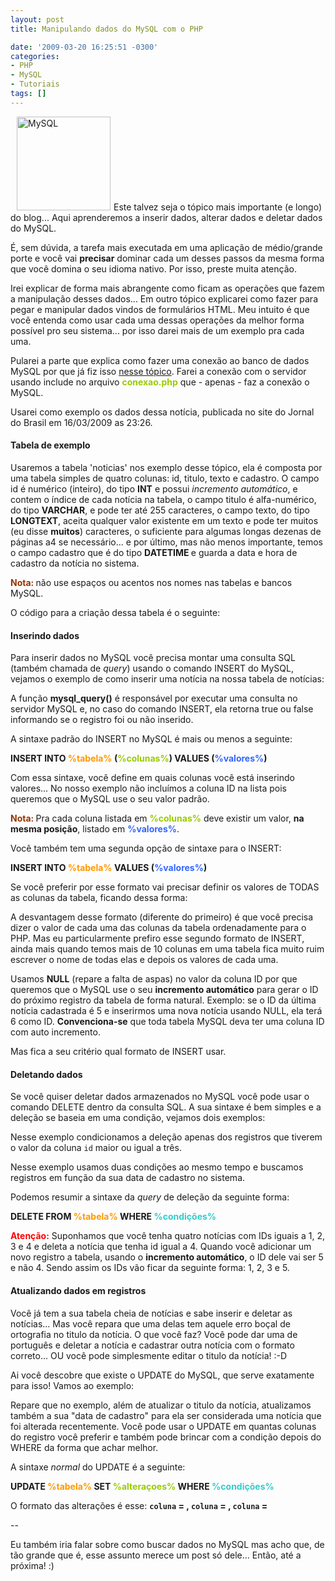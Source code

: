 ```yaml
---
layout: post
title: Manipulando dados do MySQL com o PHP

date: '2009-03-20 16:25:51 -0300'
categories:
- PHP
- MySQL
- Tutoriais
tags: []
---
```

<img class="alignright size-full wp-image-360" style="margin-left: 10px; margin-right: 5px;" title="MySQL" src="/arquivos/2009/03/mysql-167x86.png" alt="MySQL" width="150" />Este talvez seja o tópico mais importante (e longo) do blog... Aqui aprenderemos a inserir dados, alterar dados e deletar dados do MySQL.

É, sem dúvida, a tarefa mais executada em uma aplicação de médio/grande porte e você vai <strong>precisar</strong> dominar cada um desses passos da mesma forma que você domina o seu idioma nativo. Por isso, preste muita atenção.

Irei explicar de forma mais abrangente como ficam as operações que fazem a manipulação desses dados... Em outro tópico explicarei como fazer para pegar e manipular dados vindos de formulários HTML. Meu intuito é que você entenda como usar cada uma dessas operações da melhor forma possível pro seu sistema... por isso darei mais de um exemplo pra cada uma.

Pularei a parte que explica como fazer uma conexão ao banco de dados MySQL por que já fiz isso [nesse tópico](/conexao-mysql-servidor-local-e-externo). Farei a conexão com o servidor usando include no arquivo <span style="color: #99cc00;"><strong>conexao.php</strong></span> que - apenas - faz a conexão o MySQL.

Usarei como exemplo os dados <span class="removed_link" title="http://jbonline.terra.com.br/pextra/2009/03/16/e160323614.asp">dessa notícia</span>, publicada no site do Jornal do Brasil em 16/03/2009 as 23:26.

<h4>Tabela de exemplo</h4>
Usaremos a tabela 'noticias' nos exemplo desse tópico, ela é composta por uma tabela simples de quatro colunas: id, titulo, texto e cadastro. O campo id é numérico (inteiro), do tipo <strong>INT</strong> e possui <em>incremento automático</em>, e contem o índice de cada notícia na tabela, o campo titulo é alfa-numérico, do tipo <strong>VARCHAR</strong>, e pode ter até 255 caracteres, o campo texto, do tipo <strong>LONGTEXT</strong>, aceita qualquer valor existente em um texto e pode ter muitos (eu disse <strong>muitos</strong>) caracteres, o suficiente para algumas longas dezenas de páginas a4 se necessário... e por último, mas não menos importante, temos o campo cadastro que é do tipo <strong>DATETIME </strong>e guarda a data e hora de cadastro da notícia no sistema.

<span style="color: #993300;"><strong>Nota: </strong></span>não use espaços ou acentos nos nomes nas tabelas e bancos MySQL.

O código para a criação dessa tabela é o seguinte:


<div data-gist-id="da43d9bac9a1afd1d6f8" data-gist-show-loading="false"></div>

<h4>Inserindo dados</h4>
Para inserir dados no MySQL você precisa montar uma consulta SQL (também chamada de <em>query</em>) usando o comando INSERT do MySQL, vejamos o exemplo de como inserir uma notícia na nossa tabela de notícias:


<div data-gist-id="c83b8614e7adaf74ddd8" data-gist-show-loading="false"></div>

A função <strong>mysql_query()</strong> é responsável por executar uma consulta no servidor MySQL e, no caso do comando INSERT, ela retorna true ou false informando se o registro foi ou não inserido.

A sintaxe padrão do INSERT no MySQL é mais ou menos a seguinte:

<strong>INSERT INTO <span style="color: #ff9900;">%tabela%</span> (<span style="color: #99cc00;">%colunas%</span>) VALUES (<span style="color: #3366ff;">%valores%</span>)</strong>

Com essa sintaxe, você define em quais colunas você está inserindo valores... No nosso exemplo não incluímos a coluna ID na lista pois queremos que o MySQL use o seu valor padrão.

<span style="color: #993300;"><strong>Nota: </strong></span>Pra cada coluna listada em <span style="color: #99cc00;"><strong>%colunas%</strong></span> deve existir um valor, <strong>na mesma posição</strong>, listado em <span style="color: #3366ff;"><strong>%valores%</strong></span>.

Você também tem uma segunda opção de sintaxe para o INSERT:

<strong>INSERT INTO <span style="color: #ff9900;">%tabela%</span> VALUES (<span style="color: #3366ff;">%valores%</span>)</strong>

Se você preferir por esse formato vai precisar definir os valores de TODAS as colunas da tabela, ficando dessa forma:


<div data-gist-id="2647a12b1685459823ed" data-gist-show-loading="false"></div>

A desvantagem desse formato (diferente do primeiro) é que você precisa dizer o valor de cada uma das colunas da tabela ordenadamente para o PHP. Mas eu particularmente prefiro esse segundo formato de INSERT, ainda mais quando temos mais de 10 colunas em uma tabela fica muito ruim escrever o nome de todas elas e depois os valores de cada uma.

Usamos <strong>NULL</strong> (repare a falta de aspas) no valor da coluna ID por que queremos que o MySQL use o seu <strong>incremento automático</strong> para gerar o ID do próximo registro da tabela de forma natural. Exemplo: se o ID da última notícia cadastrada é 5 e inserirmos uma nova notícia usando NULL, ela terá 6 como ID. <strong>Convenciona-se</strong> que toda tabela MySQL deva ter uma coluna ID com auto incremento.

Mas fica a seu critério qual formato de INSERT usar.

<h4>Deletando dados</h4>
Se você quiser deletar dados armazenados no MySQL você pode usar o comando DELETE dentro da consulta SQL. A sua sintaxe é bem simples e a deleção se baseia em uma condição, vejamos dois exemplos:


<div data-gist-id="e8430aaad142772abf9a" data-gist-show-loading="false"></div>

Nesse exemplo condicionamos a deleção apenas dos registros que tiverem o valor da coluna `id` maior ou igual a três.


<div data-gist-id="ffaeb100c71464cab270" data-gist-show-loading="false"></div>

Nesse exemplo usamos duas condições ao mesmo tempo e buscamos registros em função da sua data de cadastro no sistema.

Podemos resumir a sintaxe da <em>query </em>de deleção da seguinte forma:

<strong>DELETE FROM <span style="color: #ff9900;">%tabela%</span> WHERE <span style="color: #33cccc;">%condições%</span></strong>

<span style="color: #ff0000;"><strong>Atenção:</strong></span> Suponhamos que você tenha quatro notícias com IDs iguais a 1, 2, 3 e 4 e deleta a notícia que tenha id igual a 4. Quando você adicionar um novo registro a tabela, usando o <strong>incremento automático</strong>, o ID dele vai ser 5 e não 4. Sendo assim os IDs vão ficar da seguinte forma: 1, 2, 3 e 5.

<h4>Atualizando dados em registros</h4>
Você já tem a sua tabela cheia de notícias e sabe inserir e deletar as notícias... Mas você repara que uma delas tem aquele erro boçal de ortografia no titulo da notícia. O que você faz? Você pode dar uma de português e deletar a notícia e cadastrar outra notícia com o formato correto... OU você pode simplesmente editar o titulo da notícia!  :-D

Ai você descobre que existe o UPDATE do MySQL, que serve exatamente para isso! Vamos ao exemplo:


<div data-gist-id="eb26d9a1786ffe8e8818" data-gist-show-loading="false"></div>

Repare que no exemplo, além de atualizar o titulo da notícia, atualizamos também a sua "data de cadastro" para ela ser considerada uma notícia que foi alterada recentemente. Você pode usar o UPDATE em quantas colunas do registro você preferir e também pode brincar com a condição depois do WHERE da forma que achar melhor.

A sintaxe <em>normal </em>do UPDATE é a seguinte:

<strong>UPDATE <span style="color: #ff9900;">%tabela%</span> SET <span style="color: #99cc00;">%alteraçoes%</span> WHERE <span style="color: #33cccc;">%condições%</span></strong>

O formato das alterações é esse: <strong>`coluna` = <valor>, `coluna` = <valor>, `coluna` = <valor></strong>

--

Eu também iria falar sobre como buscar dados no MySQL mas acho que, de tão grande que é, esse assunto merece um post só dele... Então, até a próxima! :)

